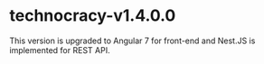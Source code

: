 # technocracy-v1.4.0.0
This version is upgraded to Angular 7 for front-end and Nest.JS is implemented for REST API.

